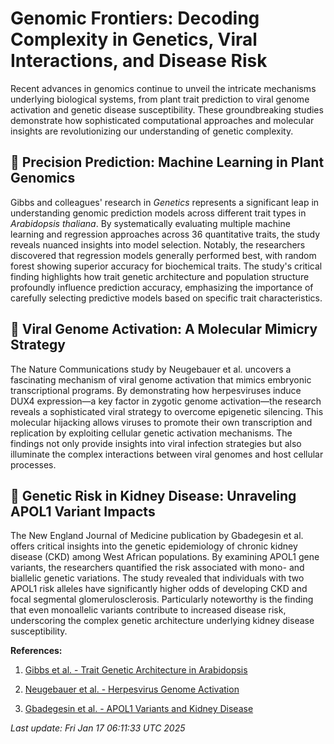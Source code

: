 # Genomic Frontiers: Decoding Complexity in Genetics, Viral Interactions, and Disease Risk

Recent advances in genomics continue to unveil the intricate mechanisms underlying biological systems, from plant trait prediction to viral genome activation and genetic disease susceptibility. These groundbreaking studies demonstrate how sophisticated computational approaches and molecular insights are revolutionizing our understanding of genetic complexity.

## 🌱 Precision Prediction: Machine Learning in Plant Genomics

Gibbs and colleagues' research in *Genetics* represents a significant leap in understanding genomic prediction models across different trait types in *Arabidopsis thaliana*. By systematically evaluating multiple machine learning and regression approaches across 36 quantitative traits, the study reveals nuanced insights into model selection. Notably, the researchers discovered that regression models generally performed best, with random forest showing superior accuracy for biochemical traits. The study's critical finding highlights how trait genetic architecture and population structure profoundly influence prediction accuracy, emphasizing the importance of carefully selecting predictive models based on specific trait characteristics.

## 🦠 Viral Genome Activation: A Molecular Mimicry Strategy

The Nature Communications study by Neugebauer et al. uncovers a fascinating mechanism of viral genome activation that mimics embryonic transcriptional programs. By demonstrating how herpesviruses induce DUX4 expression—a key factor in zygotic genome activation—the research reveals a sophisticated viral strategy to overcome epigenetic silencing. This molecular hijacking allows viruses to promote their own transcription and replication by exploiting cellular genetic activation mechanisms. The findings not only provide insights into viral infection strategies but also illuminate the complex interactions between viral genomes and host cellular processes.

## 🧬 Genetic Risk in Kidney Disease: Unraveling APOL1 Variant Impacts

The New England Journal of Medicine publication by Gbadegesin et al. offers critical insights into the genetic epidemiology of chronic kidney disease (CKD) among West African populations. By examining APOL1 gene variants, the researchers quantified the risk associated with mono- and biallelic genetic variations. The study revealed that individuals with two APOL1 risk alleles have significantly higher odds of developing CKD and focal segmental glomerulosclerosis. Particularly noteworthy is the finding that even monoallelic variants contribute to increased disease risk, underscoring the complex genetic architecture underlying kidney disease susceptibility.

**References:**

1. [Gibbs et al. - Trait Genetic Architecture in Arabidopsis](https://pubmed.ncbi.nlm.nih.gov/39814947)

2. [Neugebauer et al. - Herpesvirus Genome Activation](https://pubmed.ncbi.nlm.nih.gov/39814710)

3. [Gbadegesin et al. - APOL1 Variants and Kidney Disease](https://pubmed.ncbi.nlm.nih.gov/39465900)

*Last update: Fri Jan 17 06:11:33 UTC 2025*
